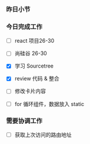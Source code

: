 ### 昨日小节



### 今日完成工作

- [ ] react 项目26-30
- [ ] 尚硅谷 26-30
- [x] 学习 Sourcetree
- [x] review 代码 & 整合
- [ ] 修改卡片内容
- [ ] for 循环组件，数据放入 static


###  需要协调工作

- [ ] 获取上次访问的路由地址

